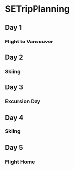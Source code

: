 # SETripPlanning

## Day 1

### Flight to Vancouver

## Day 2

### Skiing

## Day 3

### Excursion Day

## Day 4

### Skiing

## Day 5

### Flight Home
